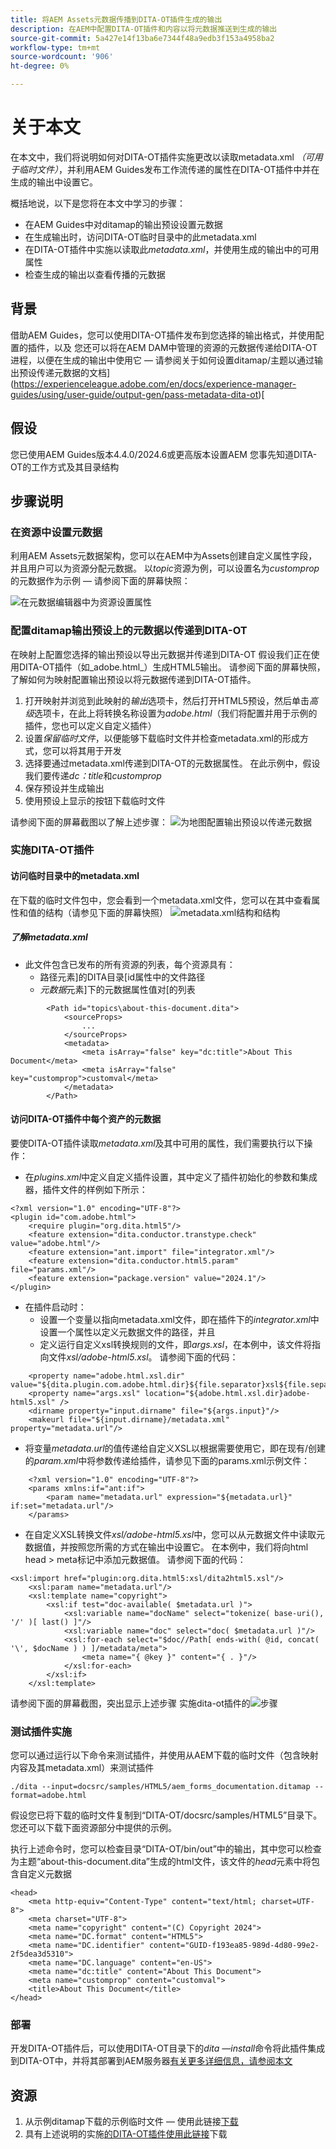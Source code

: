 ```yaml
---
title: 将AEM Assets元数据传播到DITA-OT插件生成的输出
description: 在AEM中配置DITA-OT插件和内容以将元数据推送到生成的输出
source-git-commit: 5a427e14f13ba6e7344f48a9edb3f153a4958ba2
workflow-type: tm+mt
source-wordcount: '906'
ht-degree: 0%

---
```



# 关于本文

在本文中，我们将说明如何对DITA-OT插件实施更改以读取metadata.xml _（可用于临时文件）_，并利用AEM Guides发布工作流传递的属性在DITA-OT插件中并在生成的输出中设置它。

概括地说，以下是您将在本文中学习的步骤：
- 在AEM Guides中对ditamap的输出预设设置元数据
- 在生成输出时，访问DITA-OT临时目录中的此metadata.xml
- 在DITA-OT插件中实施以读取此&#x200B;_metadata.xml_，并使用生成的输出中的可用属性
- 检查生成的输出以查看传播的元数据

## 背景

借助AEM Guides，您可以使用DITA-OT插件发布到您选择的输出格式，并使用配置的插件，以及
您还可以将在AEM DAM中管理的资源的元数据传递给DITA-OT进程，以便在生成的输出中使用它 — 请参阅关于如何设置ditamap/主题以通过输出预设传递元数据的文档](https://experienceleague.adobe.com/en/docs/experience-manager-guides/using/user-guide/output-gen/pass-metadata-dita-ot)[


## 假设

您已使用AEM Guides版本4.4.0/2024.6或更高版本设置AEM
您事先知道DITA-OT的工作方式及其目录结构


## 步骤说明

### 在资源中设置元数据

利用AEM Assets元数据架构，您可以在AEM中为Assets创建自定义属性字段，并且用户可以为资源分配元数据。 以&#x200B;_topic_&#x200B;资源为例，可以设置名为&#x200B;_customprop_&#x200B;的元数据作为示例 — 请参阅下面的屏幕快照：

![在元数据编辑器中为资源设置属性](../../assets/publishing/assets-metadata-properties-ui-customprop.png)


### 配置ditamap输出预设上的元数据以传递到DITA-OT

在映射上配置您选择的输出预设以导出元数据并传递到DITA-OT
假设我们正在使用DITA-OT插件（如_adobe.html_）生成HTML5输出。
请参阅下面的屏幕快照，了解如何为映射配置输出预设以将元数据传递到DITA-OT插件。
1. 打开映射并浏览到此映射的&#x200B;_输出_&#x200B;选项卡，然后打开HTML5预设，然后单击&#x200B;_高级_&#x200B;选项卡，在此上将转换名称设置为&#x200B;_adobe.html_（我们将配置并用于示例的插件，您也可以定义自定义插件）
2. 设置&#x200B;_保留临时文件_，以便能够下载临时文件并检查metadata.xml的形成方式，您可以将其用于开发
3. 选择要通过metadata.xml传递到DITA-OT的元数据属性。 在此示例中，假设我们要传递&#x200B;_dc：title_&#x200B;和&#x200B;_customprop_
4. 保存预设并生成输出
5. 使用预设上显示的按钮下载临时文件

请参阅下面的屏幕截图以了解上述步骤：
![为地图配置输出预设以传递元数据](../../assets/publishing/map-outputpreset-html5-customprop.png)


### 实施DITA-OT插件

#### 访问临时目录中的metadata.xml

在下载的临时文件包中，您会看到一个metadata.xml文件，您可以在其中查看属性和值的结构（请参见下面的屏幕快照）
![metadata.xml结构和结构](../../assets/publishing/publish-tempfiles-metadata-structure.png)

##### 了解metadata.xml

- 此文件包含已发布的所有资源的列表，每个资源具有：
   - 路径元素]的DITA目录[id属性中的文件路径
   - _元数据_&#x200B;元素]下的元数据属性值对[的列表

```
        <Path id="topics\about-this-document.dita">
            <sourceProps>
                ...
            </sourceProps>
            <metadata>
                <meta isArray="false" key="dc:title">About This Document</meta>
                <meta isArray="false" key="customprop">customval</meta>
            </metadata>
        </Path>
```

#### 访问DITA-OT插件中每个资产的元数据

要使DITA-OT插件读取&#x200B;_metadata.xml_&#x200B;及其中可用的属性，我们需要执行以下操作：
- 在&#x200B;_plugins.xml_&#x200B;中定义自定义插件设置，其中定义了插件初始化的参数和集成器，插件文件的样例如下所示：

```
<?xml version="1.0" encoding="UTF-8"?>
<plugin id="com.adobe.html">
    <require plugin="org.dita.html5"/>
    <feature extension="dita.conductor.transtype.check" value="adobe.html"/>
    <feature extension="ant.import" file="integrator.xml"/>
    <feature extension="dita.conductor.html5.param" file="params.xml"/>
    <feature extension="package.version" value="2024.1"/>
</plugin>
```

- 在插件启动时：
   - 设置一个变量以指向metadata.xml文件，即在插件下的&#x200B;_integrator.xml_&#x200B;中设置一个属性以定义元数据文件的路径，并且
   - 定义运行自定义xsl转换规则的文件，即&#x200B;_args.xsl_，在本例中，该文件将指向文件&#x200B;_xsl/adobe-html5.xsl_。
请参阅下面的代码：

```
    <property name="adobe.html.xsl.dir" value="${dita.plugin.com.adobe.html.dir}${file.separator}xsl${file.separator}"/>
    <property name="args.xsl" location="${adobe.html.xsl.dir}adobe-html5.xsl" />
    <dirname property="input.dirname" file="${args.input}"/>
    <makeurl file="${input.dirname}/metadata.xml" property="metadata.url"/>
```

- 将变量&#x200B;_metadata.url_&#x200B;的值传递给自定义XSL以根据需要使用它，即在现有/创建的&#x200B;_param.xml_&#x200B;中将参数传递给插件，请参见下面的params.xml示例文件：

```
    <?xml version="1.0" encoding="UTF-8"?>
    <params xmlns:if="ant:if">
        <param name="metadata.url" expression="${metadata.url}" if:set="metadata.url"/>
    </params>
```

- 在自定义XSL转换文件&#x200B;_xsl/adobe-html5.xsl_&#x200B;中，您可以从元数据文件中读取元数据值，并按照您所需的方式在输出中设置它。 在本例中，我们将向html head > meta标记中添加元数据值。 请参阅下面的代码：

```
<xsl:import href="plugin:org.dita.html5:xsl/dita2html5.xsl"/>
    <xsl:param name="metadata.url"/>
    <xsl:template name="copyright">
        <xsl:if test="doc-available( $metadata.url )">
            <xsl:variable name="docName" select="tokenize( base-uri(), '/' )[ last() ]"/>
            <xsl:variable name="doc" select="doc( $metadata.url )"/>
            <xsl:for-each select="$doc//Path[ ends-with( @id, concat( '\', $docName ) ) ]/metadata/meta">
                <meta name="{ @key }" content="{ . }"/>
            </xsl:for-each>
        </xsl:if>
    </xsl:template>
```

请参阅下面的屏幕截图，突出显示上述步骤
实施dita-ot插件的![步骤](../../assets/publishing/publishing-metadata-dita-ot-plugin-implementation.png)


### 测试插件实施

您可以通过运行以下命令来测试插件，并使用从AEM下载的临时文件（包含映射内容及其metadata.xml）来测试插件

```
./dita --input=docsrc/samples/HTML5/aem_forms_documentation.ditamap --format=adobe.html
```

假设您已将下载的临时文件复制到“DITA-OT/docsrc/samples/HTML5”目录下。
您还可以下载下面资源部分中提供的示例。

执行上述命令时，您可以检查目录“DITA-OT/bin/out”中的输出，其中您可以检查为主题“about-this-document.dita”生成的html文件，该文件的&#x200B;_head_&#x200B;元素中将包含自定义元数据

```
<head>
    <meta http-equiv="Content-Type" content="text/html; charset=UTF-8">
    <meta charset="UTF-8">
    <meta name="copyright" content="(C) Copyright 2024">
    <meta name="DC.format" content="HTML5">
    <meta name="DC.identifier" content="GUID-f193ea85-989d-4d80-99e2-2f5dea3d5310">
    <meta name="DC.language" content="en-US">
    <meta name="dc:title" content="About This Document">
    <meta name="customprop" content="customval">
    <title>About This Document</title>
</head>
```

### 部署

开发DITA-OT插件后，可以使用DITA-OT目录下的&#x200B;_dita —install_&#x200B;命令将此插件集成到DITA-OT中，并将其部署到AEM服务器[有关更多详细信息，请参阅本文](https://experienceleaguecommunities.adobe.com/t5/experience-manager-guides/steps-to-setup-a-custom-dita-ot/td-p/407659)


## 资源

1. 从示例ditamap下载的示例临时文件 — 使用此链接[下载](../../assets/publishing/sample-temp-html5-adobe.html-content.zip)
2. 具有上述说明的实施[的DITA-OT插件使用此链接](../../assets/publishing/sample-custom-plugin-com.adobe.html.zip)下载